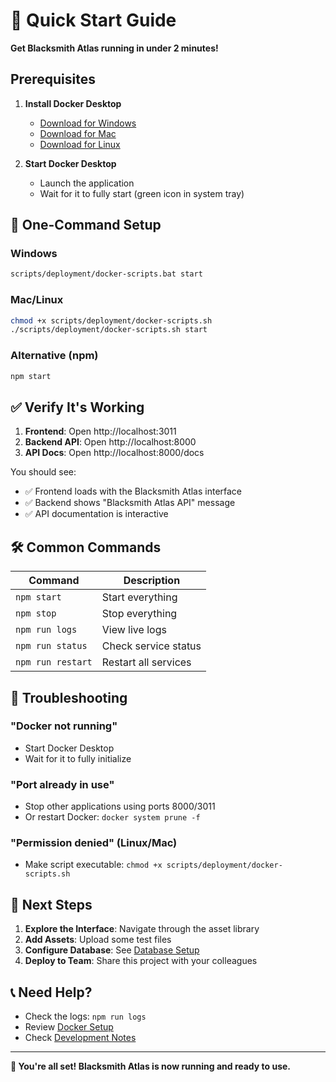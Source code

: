 # 🚀 Quick Start Guide

**Get Blacksmith Atlas running in under 2 minutes!**

## Prerequisites

1. **Install Docker Desktop**
   - [Download for Windows](https://www.docker.com/products/docker-desktop/)
   - [Download for Mac](https://www.docker.com/products/docker-desktop/)
   - [Download for Linux](https://docs.docker.com/engine/install/)

2. **Start Docker Desktop**
   - Launch the application
   - Wait for it to fully start (green icon in system tray)

## 🎯 One-Command Setup

### Windows
```cmd
scripts/deployment/docker-scripts.bat start
```

### Mac/Linux
```bash
chmod +x scripts/deployment/docker-scripts.sh
./scripts/deployment/docker-scripts.sh start
```

### Alternative (npm)
```bash
npm start
```

## ✅ Verify It's Working

1. **Frontend**: Open http://localhost:3011
2. **Backend API**: Open http://localhost:8000
3. **API Docs**: Open http://localhost:8000/docs

You should see:
- ✅ Frontend loads with the Blacksmith Atlas interface
- ✅ Backend shows "Blacksmith Atlas API" message
- ✅ API documentation is interactive

## 🛠️ Common Commands

| Command | Description |
|---------|-------------|
| `npm start` | Start everything |
| `npm stop` | Stop everything |
| `npm run logs` | View live logs |
| `npm run status` | Check service status |
| `npm run restart` | Restart all services |

## 🐛 Troubleshooting

### "Docker not running"
- Start Docker Desktop
- Wait for it to fully initialize

### "Port already in use"
- Stop other applications using ports 8000/3011
- Or restart Docker: `docker system prune -f`

### "Permission denied" (Linux/Mac)
- Make script executable: `chmod +x scripts/deployment/docker-scripts.sh`

## 🎉 Next Steps

1. **Explore the Interface**: Navigate through the asset library
2. **Add Assets**: Upload some test files
3. **Configure Database**: See [Database Setup](SHARED_DATABASE_SETUP.md)
4. **Deploy to Team**: Share this project with your colleagues

## 📞 Need Help?

- Check the logs: `npm run logs`
- Review [Docker Setup](DOCKER_SETUP.md)
- Check [Development Notes](CLAUDE.md)

---

**🎯 You're all set! Blacksmith Atlas is now running and ready to use.** 